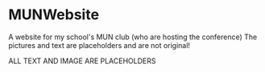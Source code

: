 # MUNWebsite
A website for my school's MUN club (who are hosting the conference)
The pictures and text are placeholders and are not original!

ALL TEXT AND IMAGE ARE PLACEHOLDERS
